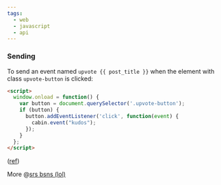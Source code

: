 ```yaml
---
tags:
  - web
  - javascript
  - api
---
```

### Sending

To send an event named `upvote {{ post_title }}` when the element with class `upvote-button` is clicked:

```html
<script>
  window.onload = function() {
    var button = document.querySelector('.upvote-button');
    if (button) {
      button.addEventListener('click', function(event) {
        cabin.event("kudos");
      });
    }
  };
</script>
```
([ref](https://docs.withcabin.com/events.html))

More @[srs bsns (lol)](https://srsbsns.lol/tracking-bear-upvotes-from-my-cabin/)

